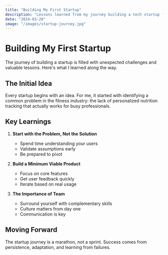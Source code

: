 ```yaml
---
title: "Building My First Startup"
description: "Lessons learned from my journey building a tech startup from scratch"
date: "2024-03-20"
image: "/images/startup-journey.jpg"
---
```


# Building My First Startup

The journey of building a startup is filled with unexpected challenges and valuable lessons. Here's what I learned along the way.

## The Initial Idea

Every startup begins with an idea. For me, it started with identifying a common problem in the fitness industry: the lack of personalized nutrition tracking that actually works for busy professionals.

## Key Learnings

1. **Start with the Problem, Not the Solution**
   - Spend time understanding your users
   - Validate assumptions early
   - Be prepared to pivot

2. **Build a Minimum Viable Product**
   - Focus on core features
   - Get user feedback quickly
   - Iterate based on real usage

3. **The Importance of Team**
   - Surround yourself with complementary skills
   - Culture matters from day one
   - Communication is key

## Moving Forward

The startup journey is a marathon, not a sprint. Success comes from persistence, adaptation, and learning from failures. 